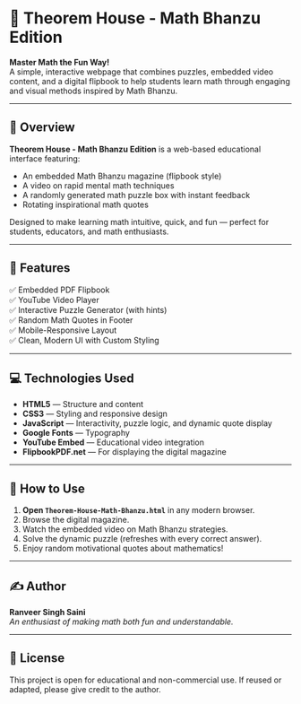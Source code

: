 # 📘 Theorem House - Math Bhanzu Edition

**Master Math the Fun Way!**  
A simple, interactive webpage that combines puzzles, embedded video content, and a digital flipbook to help students learn math through engaging and visual methods inspired by Math Bhanzu.

---

## 🧮 Overview

**Theorem House - Math Bhanzu Edition** is a web-based educational interface featuring:
- An embedded Math Bhanzu magazine (flipbook style)
- A video on rapid mental math techniques
- A randomly generated math puzzle box with instant feedback
- Rotating inspirational math quotes

Designed to make learning math intuitive, quick, and fun — perfect for students, educators, and math enthusiasts.

---

## 🔧 Features

✅ Embedded PDF Flipbook  
✅ YouTube Video Player  
✅ Interactive Puzzle Generator (with hints)  
✅ Random Math Quotes in Footer  
✅ Mobile-Responsive Layout  
✅ Clean, Modern UI with Custom Styling

---

## 💻 Technologies Used

- **HTML5** — Structure and content
- **CSS3** — Styling and responsive design
- **JavaScript** — Interactivity, puzzle logic, and dynamic quote display
- **Google Fonts** — Typography
- **YouTube Embed** — Educational video integration
- **FlipbookPDF.net** — For displaying the digital magazine

---

## 🚀 How to Use

1. **Open `Theorem-House-Math-Bhanzu.html`** in any modern browser.
2. Browse the digital magazine.
3. Watch the embedded video on Math Bhanzu strategies.
4. Solve the dynamic puzzle (refreshes with every correct answer).
5. Enjoy random motivational quotes about mathematics!

---

## ✍️ Author

**Ranveer Singh Saini**  
_An enthusiast of making math both fun and understandable._

---

## 📜 License

This project is open for educational and non-commercial use. If reused or adapted, please give credit to the author.
